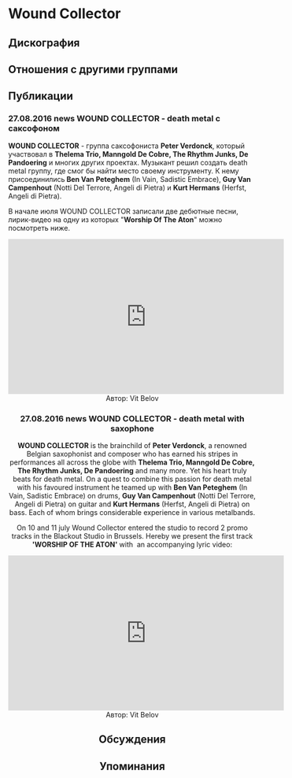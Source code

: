 # Wound Collector



## Дискография


## Отношения с другими группами


## Публикации

### 27.08.2016 news WOUND COLLECTOR - death metal с саксофоном

<p><strong>WOUND COLLECTOR</strong> - группа саксофониста <strong>Peter Verdonck</strong>, который участвовал в <strong>Thelema Trio, Manngold De Cobre, The Rhythm Junks, De Pandoering</strong> и многих других проектах. Музыкант решил создать death metal группу, где смог бы найти место своему инструменту. К нему присоединились<strong> Ben Van Peteghem</strong> (In Vain, Sadistic Embrace),<strong> Guy Van Campenhout</strong> (Notti Del Terrore, Angeli di Pietra) и <strong>Kurt Hermans</strong> (Herfst, Angeli di Pietra).</p><p>В начале июля WOUND COLLECTOR записали две дебютные песни, лирик-видео на одну из которых "<strong>Worship Of The Aton</strong>" можно посмотреть ниже.</p><p><center><iframe width="560" height="315" src="https://www.youtube.com/embed/BhBXYHrvg0w" frameborder="0" allowfullscreen></iframe>
Автор: Vit Belov

### 27.08.2016 news WOUND COLLECTOR - death metal with saxophone

<p><strong>WOUND COLLECTOR</strong> is the brainchild of <strong>Peter Verdonck</strong>, a renowned Belgian saxophonist and composer who has earned his stripes in performances all across the globe with <strong>Thelema Trio, Manngold De Cobre, The Rhythm Junks, De Pandoering</strong> and many more. Yet his heart truly beats for death metal. On a quest to combine this passion for death metal with his favoured instrument he teamed up with <strong>Ben Van Peteghem</strong> (In Vain, Sadistic Embrace) on drums, <strong>Guy Van Campenhout</strong> (Notti Del Terrore, Angeli di Pietra) on guitar and <strong>Kurt Hermans</strong> (Herfst, Angeli di Pietra) on bass. Each of whom brings considerable experience in various metalbands.</p><p>On 10 and 11 july Wound Collector entered the studio to record 2 promo tracks in the Blackout Studio in Brussels. Hereby we present the first track <strong>'WORSHIP OF THE ATON'</strong> with&nbsp; an accompanying lyric video:</p><p><center><iframe width="560" height="315" src="https://www.youtube.com/embed/BhBXYHrvg0w" frameborder="0" allowfullscreen></iframe>
Автор: Vit Belov


## Обсуждения


## Упоминания

